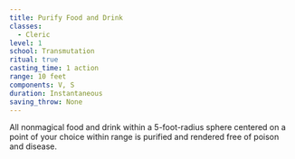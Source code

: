```yaml
---
title: Purify Food and Drink
classes:
  - Cleric
level: 1
school: Transmutation
ritual: true
casting_time: 1 action
range: 10 feet
components: V, S
duration: Instantaneous
saving_throw: None
---
```


All nonmagical food and drink within a 5-foot-radius sphere centered on a point of your choice within range is purified and rendered free of poison and disease.
